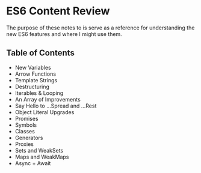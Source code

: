 # ES6 Content Review

The purpose of these notes to is serve as a reference for understanding the new ES6 features and where I might use them.


## Table of Contents

* New Variables
* Arrow Functions
* Template Strings
* Destructuring
* Iterables & Looping
* An Array of Improvements
* Say Hello to ...Spread and ...Rest
* Object Literal Upgrades
* Promises
* Symbols
* Classes
* Generators
* Proxies
* Sets and WeakSets
* Maps and WeakMaps
* Async + Await
